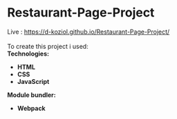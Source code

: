 # Restaurant-Page-Project </br>
Live : https://d-koziol.github.io/Restaurant-Page-Project/ </br>
</br>
To create this project i used: </br>
<b>Technologies:<b> </br>
- HTML </br>
- CSS </br>
- JavaScript </br>

<b>Module bundler:<b> </br>
- Webpack
